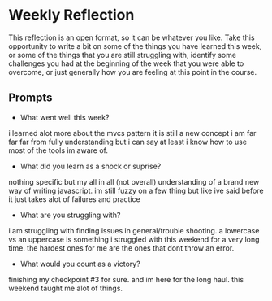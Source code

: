 # Weekly Reflection
This reflection is an open format, so it can be whatever you like. Take this opportunity to write a bit on some of the things you have learned this week, or some of the things that you are still struggling with, identify some challenges you had at the beginning of the week that you were able to overcome, or just generally how you are feeling at this point in the course.

## Prompts
- What went well this week?

i learned alot more about the mvcs pattern it is still a new concept i am far far far from fully understanding but i can say at least i know how to use most of the tools im aware of. 

- What did you learn as a shock or suprise?

nothing specific but my all in all (not overall) understanding of a brand new way of writing javascript. im still fuzzy on a few thing but like ive said before it just takes alot of failures and practice

- What are you struggling with?

i am struggling with finding issues in general/trouble shooting. a lowercase vs an uppercase is something i struggled with this weekend for a very long time. the hardest ones for me are the ones that dont throw an error.

- What would you count as a victory?

finishing my checkpoint #3 for sure. and im here for the long haul. this weekend taught me alot of things.
